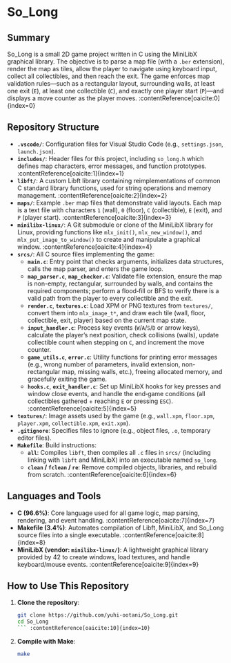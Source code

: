 # So_Long

## Summary  
So_Long is a small 2D game project written in C using the MiniLibX graphical library. The objective is to parse a map file (with a `.ber` extension), render the map as tiles, allow the player to navigate using keyboard input, collect all collectibles, and then reach the exit. The game enforces map validation rules—such as a rectangular layout, surrounding walls, at least one exit (`E`), at least one collectible (`C`), and exactly one player start (`P`)—and displays a move counter as the player moves. :contentReference[oaicite:0]{index=0}

## Repository Structure  
- **`.vscode/`**: Configuration files for Visual Studio Code (e.g., `settings.json`, `launch.json`).  
- **`includes/`**: Header files for this project, including `so_long.h` which defines map characters, error messages, and function prototypes. :contentReference[oaicite:1]{index=1}  
- **`libft/`**: A custom Libft library containing reimplementations of common C standard library functions, used for string operations and memory management. :contentReference[oaicite:2]{index=2}  
- **`maps/`**: Example `.ber` map files that demonstrate valid layouts. Each map is a text file with characters `1` (wall), `0` (floor), `C` (collectible), `E` (exit), and `P` (player start). :contentReference[oaicite:3]{index=3}  
- **`minilibx-linux/`**: A Git submodule or clone of the MiniLibX library for Linux, providing functions like `mlx_init()`, `mlx_new_window()`, and `mlx_put_image_to_window()` to create and manipulate a graphical window. :contentReference[oaicite:4]{index=4}  
- **`srcs/`**: All C source files implementing the game:
  - **`main.c`**: Entry point that checks arguments, initializes data structures, calls the map parser, and enters the game loop.  
  - **`map_parser.c`**, **`map_checker.c`**: Validate file extension, ensure the map is non-empty, rectangular, surrounded by walls, and contains the required components; perform a flood‐fill or BFS to verify there is a valid path from the player to every collectible and the exit.  
  - **`render.c`**, **`textures.c`**: Load XPM or PNG textures from `textures/`, convert them into `mlx_image_t*`, and draw each tile (wall, floor, collectible, exit, player) based on the current map state.  
  - **`input_handler.c`**: Process key events (`W`/`A`/`S`/`D` or arrow keys), calculate the player’s next position, check collisions (walls), update collectible count when stepping on `C`, and increment the move counter.  
  - **`game_utils.c`**, **`error.c`**: Utility functions for printing error messages (e.g., wrong number of parameters, invalid extension, non-rectangular map, missing walls, etc.), freeing allocated memory, and gracefully exiting the game.  
  - **`hooks.c`**, **`exit_handler.c`**: Set up MiniLibX hooks for key presses and window close events, and handle the end‐game conditions (all collectibles gathered + reaching `E` or pressing `ESC`). :contentReference[oaicite:5]{index=5}  
- **`textures/`**: Image assets used by the game (e.g., `wall.xpm`, `floor.xpm`, `player.xpm`, `collectible.xpm`, `exit.xpm`).  
- **`.gitignore`**: Specifies files to ignore (e.g., object files, `.o`, temporary editor files).  
- **`Makefile`**: Build instructions:
  - **`all`**: Compiles `libft`, then compiles all `.c` files in `srcs/` (including linking with `libft` and MiniLibX) into an executable named `so_long`.  
  - **`clean` / `fclean` / `re`**: Remove compiled objects, libraries, and rebuild from scratch. :contentReference[oaicite:6]{index=6}

## Languages and Tools  
- **C (96.6%)**: Core language used for all game logic, map parsing, rendering, and event handling. :contentReference[oaicite:7]{index=7}  
- **Makefile (3.4%)**: Automates compilation of Libft, MiniLibX, and So_Long source files into a single executable. :contentReference[oaicite:8]{index=8}  
- **MiniLibX (vendor: `minilibx-linux/`)**: A lightweight graphical library provided by 42 to create windows, load textures, and handle keyboard/mouse events. :contentReference[oaicite:9]{index=9}

## How to Use This Repository  

1. **Clone the repository**:  
   ```bash
   git clone https://github.com/yuhi-ootani/So_Long.git
   cd So_Long
   ``` :contentReference[oaicite:10]{index=10}

2. **Compile with Make**:  
   ```bash
   make
